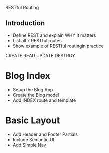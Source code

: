 RESTful Routing
## Introduction
* Define REST and explain WHY it matters
* List all 7 RESTful routes
* Show example of RESTful routingin practice

CREATE
READ
UPDATE
DESTROY

# Blog Index
* Setup the Blog App
* Create the Blog model
* Add INDEX route and template

# Basic Layout
* Add Header and Footer Partials
* Include Semantic UI
* Add SImple Nav

